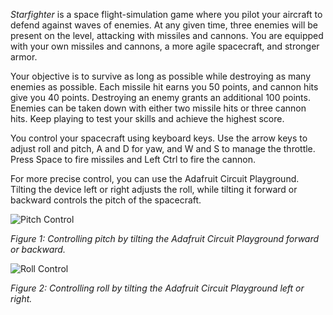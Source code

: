 *Starfighter* is a space flight-simulation game where you pilot your aircraft to defend against waves of enemies. At any given time, three enemies will be present on the level, attacking with missiles and cannons. You are equipped with your own missiles and cannons, a more agile spacecraft, and stronger armor.

Your objective is to survive as long as possible while destroying as many enemies as possible. Each missile hit earns you 50 points, and cannon hits give you 40 points. Destroying an enemy grants an additional 100 points. Enemies can be taken down with either two missile hits or three cannon hits. Keep playing to test your skills and achieve the highest score.

You control your spacecraft using keyboard keys. Use the arrow keys to adjust roll and pitch, A and D for yaw, and W and S to manage the throttle. Press Space to fire missiles and Left Ctrl to fire the cannon.

For more precise control, you can use the Adafruit Circuit Playground. Tilting the device left or right adjusts the roll, while tilting it forward or backward controls the pitch of the spacecraft.

![Pitch Control](https://github.com/user-attachments/assets/3e2acf3e-7ec1-42dd-ac47-97b876746d3e)

*Figure 1: Controlling pitch by tilting the Adafruit Circuit Playground forward or backward.*

![Roll Control](https://github.com/user-attachments/assets/10ce97eb-27b1-4923-b2a4-57c792c0a2e9)

*Figure 2: Controlling roll by tilting the Adafruit Circuit Playground left or right.*






